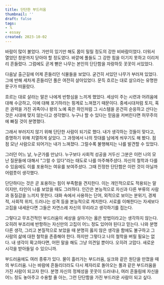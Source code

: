 ```yaml
---
title: 단단한 부드러움
thumbnail: ''
draft: false
tags:
- 𝕏
- essay
created: 2023-10-02
---
```


바람이 많이 불었다. 가만히 있기만 해도 몸이 밀릴 정도의 강한 비바람이었다. 더워서 열었던 창문까지 닫아야 할 정도였다. 바깥에 풀들도 그 강한 힘을 이기지 못하고 이리저리 흔들렸다. 그럼에도 곧게 뻗은 나무는 본인의 단단함을 자랑하듯 꼿꼿이 서있었다.

다음날 출근길에 어제 흔들리던 식물들을 보았다. 굳건히 서있던 나무가 부러져 있었다. 그에 반해 세차게 흔들리던 풀은 여전히 살아있었다. 문득 흐르는 대로 살으라는 유명한 문구가 떠올랐다.

흐르는 대로 살라는 말은 나에게 반항심을 느끼게 했었다. 세상이 주는 시련과 어려움에 대해 수긍하고, 이에 대해 포기하라는 핑계로 느껴졌기 때문이다. 중세시대처럼 토지, 혹은 권력을 가진 귀족이나 왕의 노예 혹은 하인처럼 그 시스템을 온건히 순응하고 산다는 것은 시대에 맞지 않는다고 생각했다. 누구나 할 수 있다는 믿음을 저버린다면 허무주의에 빠질 것이 분명했다.

그래서 부러지지 않기 위해 단단한 사람이 되기로 했다. 내가 생각하는 것들이 맞다고, 증명하기 위해 치열하게 살았다. 그 과정에서 나의 잣대를 남에게 씌우기도 해 봤다. 점점 모난 사람으로 되어가는 내가 느껴졌다. 그럴수록 불행해지는 나를 발견할 수 있었다.

그러던 어느 날, 누군가를 만났다. 누구보다 사회적 성공을 거두신 그분은 이런 나의 모난 질문들에 대해서 "그럴 수 있다"라는 태도로 나를 마주해주셨다. 자신의 철학과 다를 수 있음에도 이를 포용하는 여유를 보여주셨다. 그때 진정한 단단함은 이런 것이 아닐까 어렴풋이 생각했다.

단단하다는 것은 곧 포용하는 힘이 부족함을 견지한다. 이는 개인적으로도 적용되는 말이지만, 타인이 나를 보았을 때도 그러하다. 인간은 본능적으로 자신과 다른 부류의 사람과 동질감을 느끼지 못한다. 대화 속에서 사용하는 단어, 외적으로 보이는 분위기, 경제적, 사회적 위치, 드러나는 성격 등을 본능적으로 캐치한다. 서로를 이해한다는 자세보다 고집을 내세운다면 그들은 자연스레 자신의 무리라고 생각하기를 접는다.

그렇다고 무조건적인 부드러움이 세상을 살아가는 옳은 방법이라고는 생각하지 않는다. 오히려 부조리에 반항하는 자신만의 고집이 어느 정도 있어야 된다고 믿는다. 나와 분명 다른 생각, 그리고 본질적으로 보았을 때 분명히 옳지 않은 생각을 함에도 불구하고 그 사람의 삶에 대한 철학을 존중해야 한다. 하지만 그렇다고 나의 철학을 버릴 필요는 없다. 내 생각이 확고하다면, 어떤 말을 해도 그냥 의견일 뿐이다. 오히려 고맙다. 새로운 시각을 받아들일 수 있으니까.

부드러움에도 여러 종류가 있다. 물이 흘러가는 부드러움, 실크와 같은 원단을 만졌을 때의 부드러움. 나는 바람에 흔들리더라도 다시 제자리로 돌아오는 풀과 같은 부드러움을 가진 사람이 되고자 한다. 분명 자신의 정체성을 꿋꿋이 드러내나, 여러 흔들림에 자신을 어느 정도 놓아주고 수용할 줄 아는, 그런 단단함을 가진 부드러운 사람이 되고 싶다.
